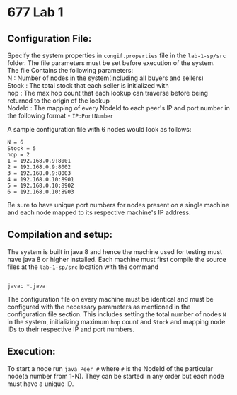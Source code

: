 # 677 Lab 1

## Configuration File:
Specify the system properties in `congif.properties` file in the `lab-1-sp/src` folder. The file parameters must be set before execution of the system.<br />
The file Contains the following parameters:<br />
N : Number of nodes in the system(including all buyers and sellers)<br />
Stock : The total stock that each seller is initialized with<br />
hop : The max hop count that each lookup can traverse before being returned to the origin of the lookup<br />
NodeId : The mapping of every NodeId to each peer's IP and port number in the following format - `IP:PortNumber`<br />

A sample configuration file with 6 nodes would look as follows:<br />
```
N = 6
Stock = 5
hop = 2
1 = 192.168.0.9:8001
2 = 192.168.0.9:8002
3 = 192.168.0.9:8003
4 = 192.168.0.10:8901
5 = 192.168.0.10:8902
6 = 192.168.0.10:8903
```
Be sure to have unique port numbers for nodes present on a single machine and each node mapped to its respective machine's IP address.

## Compilation and setup:
The system is built in java 8 and hence the machine used for testing must have java 8 or higher installed.
Each machine must first compile the source files at the `lab-1-sp/src` location with the command
```

javac *.java
```

The configuration file on every machine must be identical and must be configured with the necessary parameters as mentioned in the configuration file section.
This includes setting the total number of nodes `N` in the system, initializing maximum `hop` count and `Stock` and mapping node IDs to their respective IP and port numbers.

## Execution:
To start a node run `java Peer #` where `#` is the NodeId of the particular node(a number from 1-N). They can be started in any order but each node must have a unique ID.
